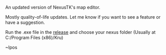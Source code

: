 An updated version of NexusTK's map editor.

Mostly quality-of-life updates. Let me know if you want to see a feature or have a suggestion.

Run the .exe file in the <a href="https://github.com/cgrimes21/NexusTKMapEditor/releases/tag/Latest-Release">release</a> and choose your nexus folder (Usually at C:/Program Files (x86)/Kru)


~Ipos

